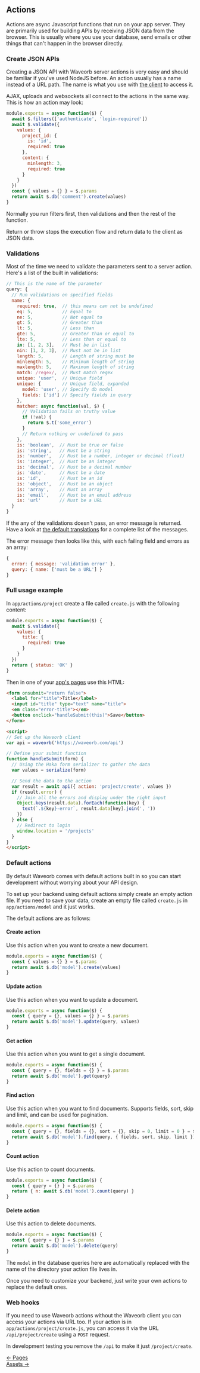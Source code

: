 ## Actions

Actions are async Javascript functions that run on your app server. They are primarily used for building APIs by receiving JSON data from the browser. This is usually where you use your database, send emails or other things that can't happen in the browser directly.

### Create JSON APIs

Creating a JSON API with Waveorb server actions is very easy and should be familiar if you've used NodeJS before. An action usually has a name instead of a URL path. The name is what you use with [the client](/doc/client) to access it.

AJAX, uploads and websockets all connect to the actions in the same way. This is how an action may look:
```js
module.exports = async function($) {
  await $.filters(['authenticate', 'login-required'])
  await $.validate({
    values: {
      project_id: {
        is: 'id',
        required: true
      },
      content: {
        minlength: 3,
        required: true
      }
    }
  })
  const { values = {} } = $.params
  return await $.db('comment').create(values)
}
```
Normally you run filters first, then validations and then the rest of the function.

Return or throw stops the execution flow and return data to the client as JSON data.

### Validations
Most of the time we need to validate the parameters sent to a server action. Here's a list of the built in validations:

```js
// This is the name of the parameter
query: {
  // Run validations on specified fields
  name: {
    required: true,  // this means can not be undefined
    eq: 5,           // Equal to
    ne: 5,           // Not equal to
    gt: 5,           // Greater than
    lt: 5,           // Less than
    gte: 5,          // Greater than or equal to
    lte: 5,          // Less than or equal to
    in: [1, 2, 3],   // Must be in list
    nin: [1, 2, 3],  // Must not be in list
    length: 5,       // Length of string must be
    minlength: 5,    // Minimum length of string
    maxlength: 5,    // Maximum length of string
    match: /regex/,  // Must match regex
    unique: 'user',  // Unique field
    unique: {        // Unique field, expanded
      model: 'user', // Specify db model
      fields: ['id'] // Specify fields in query
    },
    matcher: async function(val, $) {
      // Validation fails on truthy value
      if (!val) {
        return $.t('some_error')
      }
      // Return nothing or undefined to pass
    },
    is: 'boolean',  // Must be true or false
    is: 'string',   // Must be a string
    is: 'number',   // Must be a number, integer or decimal (float)
    is: 'integer',  // Must be an integer
    is: 'decimal',  // Must be a decimal number
    is: 'date',     // Must be a date
    is: 'id',       // Must be an id
    is: 'object',   // Must be an object
    is: 'array',    // Must an array
    is: 'email',    // Must be an email address
    is: 'url'       // Must be a URL
  }
}
```

If the any of the validations doesn't pass, an error message is returned. Have a look at [the default translations](/doc/locales#default-translations) for a complete list of the messages.

The error message then looks like this, with each failing field and errors as an array:
```js
{
  error: { message: 'validation error' },
  query: { name: ['must be a URL'] }
}
```

### Full usage example

In `app/actions/project` create a file called `create.js` with the following content:
```js
module.exports = async function($) {
  await $.validate({
    values: {
      title: {
        required: true
      }
    }
  })
  return { status: 'OK' }
}
```

Then in one of your [app's pages](/doc/pages) use this HTML:
```html
<form onsubmit="return false">
  <label for="title">Title</label>
  <input id="title" type="text" name="title">
  <em class="error-title"></em>
  <button onclick="handleSubmit(this)">Save</button>
</form>

<script>
// Set up the Waveorb client
var api = waveorb('https://waveorb.com/api')

// Define your submit function
function handleSubmit(form) {
  // Using the Haka form serializer to gather the data
  var values = serialize(form)

  // Send the data to the action
  var result = await api({ action: 'project/create', values })
  if (result.error) {
    // Join all the errors and display under the right input
    Object.keys(result.data).forEach(function(key) {
      text(`.${key}-error`, result.data[key].join(', '))
    })
  } else {
    // Redirect to login
    window.location = '/projects'
  }
}
</script>
```

### Default actions

By default Waveorb comes with default actions built in so you can start development without worrying about your API design.

To set up your backend using default actions simply create an empty action file. If you need to save your data, create an empty file called `create.js` in `app/actions/model` and it just works.

The default actions are as follows:

#### Create action

Use this action when you want to create a new document.

```js
module.exports = async function($) {
  const { values = {} } = $.params
  return await $.db('model').create(values)
}
```

#### Update action

Use this action when you want to update a document.

```js
module.exports = async function($) {
  const { query = {}, values = {} } = $.params
  return await $.db('model').update(query, values)
}
```

#### Get action

Use this action when you want to get a single document.

```js
module.exports = async function($) {
  const { query = {}, fields = {} } = $.params
  return await $.db('model').get(query)
}
```

#### Find action

Use this action when you want to find documents. Supports fields, sort, skip and limit, and can be used for pagination.

```js
module.exports = async function($) {
  const { query = {}, fields = {}, sort = {}, skip = 0, limit = 0 } = $.params
  return await $.db('model').find(query, { fields, sort, skip, limit })
}
```

#### Count action

Use this action to count documents.

```js
module.exports = async function($) {
  const { query = {} } = $.params
  return { n: await $.db('model').count(query) }
}
```

#### Delete action

Use this action to delete documents.

```js
module.exports = async function($) {
  const { query = {} } = $.params
  return await $.db('model').delete(query)
}
```

The `model` in the database queries here are automatically replaced with the name of the directory your action file lives in.

Once you need to customize your backend, just write your own actions to replace the default ones.

### Web hooks

If you need to use Waveorb actions without the Waveorb client you can access your actions via URL too. If your action is in `app/actions/project/create.js`, you can access it via the URL `/api/project/create` using a `POST` request.

In development testing you remove the `/api` to make it just `/project/create`.

<div class="nav">
  <div><a href="/doc/pages">&larr; Pages</a></div>
  <div><a href="/doc/assets">Assets &rarr;</a></div>
</div>
